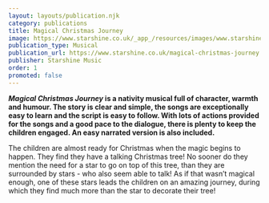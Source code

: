 ```yaml
---
layout: layouts/publication.njk
category: publications
title: Magical Christmas Journey
image: https://www.starshine.co.uk/_app_/resources/images/www.starshine.co.uk/main/-hidden-product-category-images/christmas-nativities-magical-christmas-journey-300x370.jpg
publication_type: Musical
publication_url: https://www.starshine.co.uk/magical-christmas-journey
publisher: Starshine Music
order: 1
promoted: false
---
```


**_Magical Christmas Journey_ is a nativity musical full of character, warmth and humour. The story is clear and simple, the songs are exceptionally easy to learn and the script is easy to follow. With lots of actions provided for the songs and a good pace to the dialogue, there is plenty to keep the children engaged. An easy narrated version is also included.**

The children are almost ready for Christmas when the magic begins to happen. They find they have a talking Christmas tree!  No sooner do they mention the need for a star to go on top of this tree, than they are surrounded by stars - who also seem able to talk! As if that wasn’t magical enough, one of these stars leads the children on an amazing journey, during which they find much more than the star to decorate their tree!
